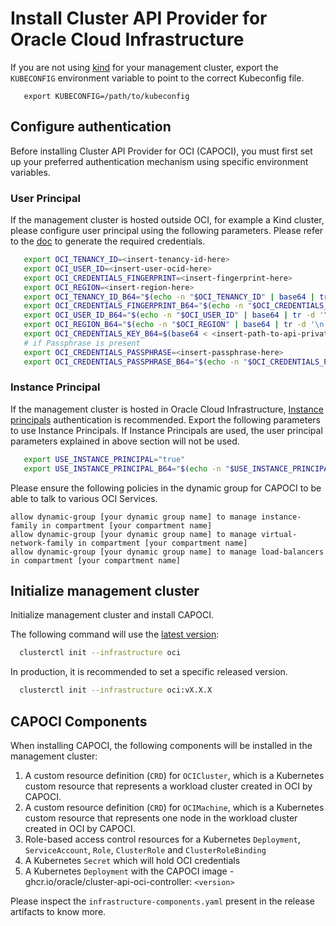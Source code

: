 
# Install Cluster API Provider for Oracle Cloud Infrastructure

If you are not using [kind][kind] for your management cluster, export the `KUBECONFIG` environment variable to point to the correct Kubeconfig file.

   ```shell
      export KUBECONFIG=/path/to/kubeconfig
   ```

## Configure authentication
Before installing Cluster API Provider for OCI (CAPOCI), you must first set up your preferred
authentication mechanism using specific environment variables.

### User Principal
If the management cluster is hosted outside OCI, for example a Kind cluster, please configure
user principal using the following parameters. Please refer to the [doc][api-signing-key] to generate the required
credentials.

   ```bash
      export OCI_TENANCY_ID=<insert-tenancy-id-here>
      export OCI_USER_ID=<insert-user-ocid-here>
      export OCI_CREDENTIALS_FINGERPRINT=<insert-fingerprint-here>
      export OCI_REGION=<insert-region-here>
      export OCI_TENANCY_ID_B64="$(echo -n "$OCI_TENANCY_ID" | base64 | tr -d '\n')"
      export OCI_CREDENTIALS_FINGERPRINT_B64="$(echo -n "$OCI_CREDENTIALS_FINGERPRINT" | base64 | tr -d '\n')"
      export OCI_USER_ID_B64="$(echo -n "$OCI_USER_ID" | base64 | tr -d '\n')"
      export OCI_REGION_B64="$(echo -n "$OCI_REGION" | base64 | tr -d '\n')"
      export OCI_CREDENTIALS_KEY_B64=$(base64 < <insert-path-to-api-private-key-file-here> | tr -d '\n')
      # if Passphrase is present
      export OCI_CREDENTIALS_PASSPHRASE=<insert-passphrase-here>
      export OCI_CREDENTIALS_PASSPHRASE_B64="$(echo -n "$OCI_CREDENTIALS_PASSPHRASE" | base64 | tr -d '\n')"
   ```

### Instance Principal

If the management cluster is hosted in Oracle Cloud Infrastructure, [Instance principals][instance-principals] authentication
is recommended. Export the following parameters to use Instance Principals. If Instance Principals are used, the user principal
parameters explained in above section will not be used.

   ```bash
      export USE_INSTANCE_PRINCIPAL="true"
      export USE_INSTANCE_PRINCIPAL_B64="$(echo -n "$USE_INSTANCE_PRINCIPAL" | base64 | tr -d '\n')"
   ```
Please ensure the following policies in the dynamic group for CAPOCI to be able to talk to various OCI Services.

```
allow dynamic-group [your dynamic group name] to manage instance-family in compartment [your compartment name]
allow dynamic-group [your dynamic group name] to manage virtual-network-family in compartment [your compartment name]
allow dynamic-group [your dynamic group name] to manage load-balancers in compartment [your compartment name]
```

## Initialize management cluster

Initialize management cluster and install CAPOCI.

The following command will use the [latest version][capoci-latest-release]:

```bash
  clusterctl init --infrastructure oci
```

In production, it is recommended to set a specific released version. 

```bash
  clusterctl init --infrastructure oci:vX.X.X
```

## CAPOCI Components

When installing CAPOCI, the following components will be installed in the management cluster:

1. A custom resource definition (`CRD`) for `OCICluster`, which is a Kubernetes custom resource that represents a workload cluster created in OCI by CAPOCI.
2. A custom resource definition (`CRD`) for `OCIMachine`, which is a Kubernetes custom resource that represents one node in the workload cluster created in OCI by CAPOCI.
3. Role-based access control resources for a Kubernetes `Deployment`, `ServiceAccount`, `Role`, `ClusterRole` and `ClusterRoleBinding`
4. A Kubernetes `Secret` which will hold OCI credentials
5. A Kubernetes `Deployment` with the CAPOCI image - ghcr.io/oracle/cluster-api-oci-controller: `<version>`

Please inspect the `infrastructure-components.yaml` present in the release artifacts to know more.

[kind]: https://kind.sigs.k8s.io/
[api-signing-key]: https://docs.oracle.com/en-us/iaas/Content/API/Concepts/apisigningkey.htm
[instance-principals]: https://docs.oracle.com/en-us/iaas/Content/Identity/Tasks/callingservicesfrominstances.htm
[capoci-latest-release]: https://github.com/oracle/cluster-api-provider-oci/releases/latest

